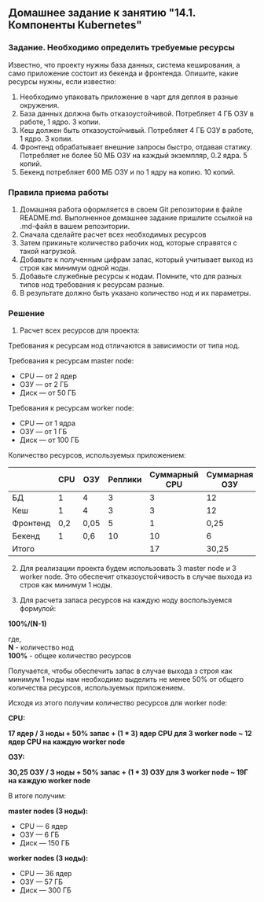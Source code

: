 ## Домашнее задание к занятию "14.1. Компоненты Kubernetes"

### Задание. Необходимо определить требуемые ресурсы
Известно, что проекту нужны база данных, система кеширования, а само приложение состоит из бекенда и фронтенда. Опишите, какие ресурсы нужны, если известно:

1. Необходимо упаковать приложение в чарт для деплоя в разные окружения. 
2. База данных должна быть отказоустойчивой. Потребляет 4 ГБ ОЗУ в работе, 1 ядро. 3 копии. 
3. Кеш должен быть отказоустойчивый. Потребляет 4 ГБ ОЗУ в работе, 1 ядро. 3 копии. 
4. Фронтенд обрабатывает внешние запросы быстро, отдавая статику. Потребляет не более 50 МБ ОЗУ на каждый экземпляр, 0.2 ядра. 5 копий. 
5. Бекенд потребляет 600 МБ ОЗУ и по 1 ядру на копию. 10 копий.

### Правила приема работы

1. Домашняя работа оформляется в своем Git репозитории в файле README.md. Выполненное домашнее задание пришлите ссылкой на .md-файл в вашем репозитории.
2. Сначала сделайте расчет всех необходимых ресурсов 
3. Затем прикиньте количество рабочих нод, которые справятся с такой нагрузкой. 
4. Добавьте к полученным цифрам запас, который учитывает выход из строя как минимум одной ноды. 
5. Добавьте служебные ресурсы к нодам. Помните, что для разных типов нод требования к ресурсам разные. 
6. В результате должно быть указано количество нод и их параметры.

### Решение

1. Расчет всех ресурсов для проекта: 

Требования к ресурсам нод отличаются в зависимости от типа нод.

Требования к ресурсам master node:
- CPU — от 2 ядер
- ОЗУ — от 2 ГБ
- Диск — от 50 ГБ

Требования к ресурсам worker node:
- CPU — от 1 ядра
- ОЗУ — от 1 ГБ
- Диск — от 100 ГБ

Количество ресурсов, используемых приложением:

|          | CPU | ОЗУ  | Реплики | Суммарный CPU | Суммарная ОЗУ |
|----------|-----|------|---------|---------------|---------------|
| БД       | 1   | 4    | 3       | 3             | 12            |
| Кеш      | 1   | 4    | 3       | 3             | 12            |
| Фронтенд | 0,2 | 0,05 | 5       | 1             | 0,25          |
| Бекенд   | 1   | 0,6  | 10      | 10            | 6             |
| Итого    |     |      |         | 17            | 30,25         |

2. Для реализации проекта будем использовать 3 master node и 3 worker node. Это обеспечит отказоустойчивость в случае выхода из строя как минимум 1 ноды.

3. Для расчета запаса ресурсов на каждую ноду воспользуемся формулой:

**100%/(N-1)**  

где,  
**N** - количество нод  
**100%** - общее количество ресурсов

Получается, чтобы обеспечить запас в случае выхода з строя как минимум 1 ноды нам необходимо выделить не менее 50% от общего количества ресурсов, используемых приложением.

Исходя из этого получим количество ресурсов для worker node:

**CPU:**  

**17 ядер / 3 ноды + 50% запас + (1 * 3) ядер CPU для 3 worker node ~ 12 ядер CPU на каждую worker node**

**ОЗУ:**

**30,25 ОЗУ / 3 ноды + 50% запас + (1 * 3) ОЗУ для 3 worker node ~ 19Г на каждую worker node**

В итоге получим:

**master nodes (3 ноды):**
- CPU — 6 ядер
- ОЗУ — 6 ГБ
- Диск — 150 ГБ

**worker nodes (3 ноды):**
- CPU — 36 ядер
- ОЗУ — 57 ГБ
- Диск — 300 ГБ
